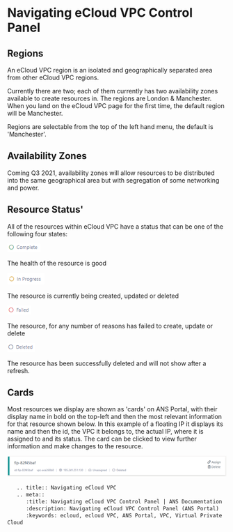 # Navigating eCloud VPC Control Panel

## Regions
An eCloud VPC region is an isolated and geographically separated area from other eCloud VPC regions.

Currently there are two; each of them currently has two availability zones available to create resources in. The regions are London & Manchester. When you land on the eCloud VPC page for the first time, the default region will be Manchester.

Regions are selectable from the top of the left hand menu, the default is 'Manchester'.

## Availability Zones
Coming Q3 2021, availability zones will allow resources to be distributed into the same geographical area but with segregation of some networking and power.

## Resource Status'
All of the resources within eCloud VPC have a status that can be one of the following four states:

![Status Complete](files/status-complete.png)

The health of the resource is good


![Status In Progress](files/status-in-progress.png)

The resource is currently being created, updated or deleted


![Status Failed](files/status-failed.png)

The resource, for any number of reasons has failed to create, update or delete

![Status Deleted](files/status-deleted.png)

The resource has been successfully deleted and will not show after a refresh.

## Cards
Most resources we display are shown as 'cards' on ANS Portal, with their display name in bold on the top-left and then the most relevant information for that resource shown below. In this example of a floating IP it displays its name and then the id, the VPC it belongs to, the actual IP, where it is assigned to and its status. The card can be clicked to view further information and make changes to the resource.

![eCloud VPC Card](files/vpc-card.png)


```eval_rst
   .. title:: Navigating eCloud VPC
   .. meta::
      :title: Navigating eCloud VPC Control Panel | ANS Documentation
      :description: Navigating eCloud VPC Control Panel (ANS Portal)
      :keywords: ecloud, ecloud VPC, ANS Portal, VPC, Virtual Private Cloud
```
